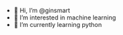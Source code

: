 - 👋 Hi, I’m @ginsmart
- 👀 I’m interested in machine learning
- 🌱 I’m currently learning python


<!---
ginsmart/ginsmart is a ✨ special ✨ repository because its `README.md` (this file) appears on your GitHub profile.
You can click the Preview link to take a look at your changes.
--->

